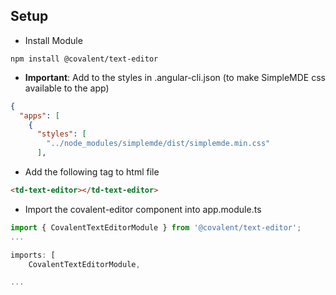 ## Setup

* Install Module
```
npm install @covalent/text-editor
```
* **Important**: Add to the styles in .angular-cli.json (to make SimpleMDE css available to the app)
```json
{
  "apps": [
    {
      "styles": [
        "../node_modules/simplemde/dist/simplemde.min.css"
      ],
```
* Add the following tag to html file
```html
<td-text-editor></td-text-editor>
```
* Import the covalent-editor component into app.module.ts
```typescript
import { CovalentTextEditorModule } from '@covalent/text-editor';
...

imports: [
    CovalentTextEditorModule,

...
```